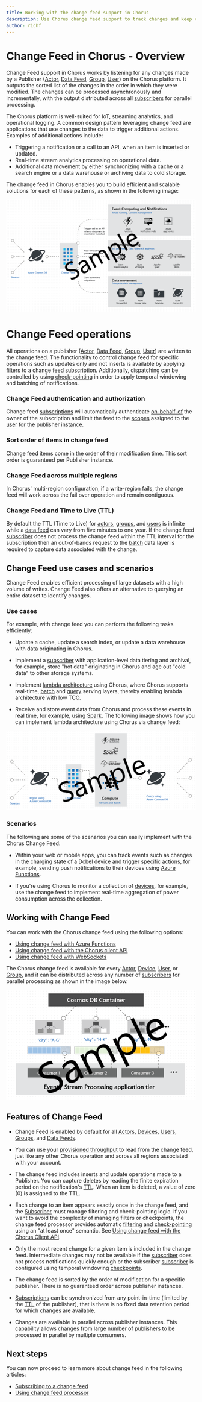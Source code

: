 ```yaml
---
title: Working with the change feed support in Chorus 
description: Use Chorus change feed support to track changes and keep caches and analytic systems up-to-date 
author: richf
---
```

# Change Feed in Chorus - Overview

Change Feed support in Chorus works by listening for any changes made by a Publisher ([Actor](actor.md), [Data Feed](actor-data-feed.md), [Group](group.md), [User](user.md)) on the Chorus platform. It outputs the sorted list of the changes in the order in which they were modified. The changes can be processed asynchronously and incrementally, with the output distributed across all [subscribers](subscriber.md) for parallel processing. 

The Chorus platform is well-suited for IoT, streaming analytics, and operational logging. A common design pattern leveraging change feed are applications that use changes to the data to trigger additional actions. Examples of additional actions include:

* Triggering a notification or a call to an API, when an item is inserted or updated.
* Real-time stream analytics processing on operational data.
* Additional data movement by either synchronizing with a cache or a search engine or a data warehouse or archiving data to cold storage.

The change feed in Chorus enables you to build efficient and scalable solutions for each of these patterns, as shown in the following image:

![Using Chorus change feed to power real-time analytics and event-driven computing scenarios](./media/change-feed/changefeedoverview.png)


# Change Feed operations

All operations on a publisher ([Actor](actor.md), [Data Feed](actor-data-feed.md), [Group](group.md), [User](user.md)) are written to the change feed. The functionality to control change feed for specific operations such as updates only and not inserts is available by applying [filters](change-feed-filter.md) to a change feed [subscription](change-feed-subscription.md). Additionally, dispatching can be controlled by using [check-pointing](change-feed-checkpoint.md) in order to apply temporal windowing and batching of notifications.

### Change Feed authentication and authorization

Change feed [subscriptions](change-feed-subscription.md) will automatically authenticate [on-behalf-of](../authentication/authentication-on-behalf-of.md) the owner of the subscription and limit the feed to the [scopes](../authorization/authorization-scopes.md) assigned to the [user](user.md) for the publisher instance.

### Sort order of items in change feed

Change feed items come in the order of their modification time. This sort order is guaranteed per Publisher instance.

### Change Feed across multiple regions

In Chorus' multi-region configuration, if a write-region fails, the change feed will work across the fail over operation and  remain contiguous.

### Change Feed and Time to Live (TTL)

By default the TTL (Time to Live) for [actors](actor.md), [groups](group.md), and [users](user.md) is infinite while a [data feed](actor-data-feed.md) can vary from five minutes to one year. If the change feed [subscriber](subscriber.md) does not process the change feed within the TTL interval for the subscription then an out-of-bands request to the [batch](batch.md) data layer is required to capture data associated with the change.  

## Change Feed use cases and scenarios

Change Feed enables efficient processing of large datasets with a high volume of writes. Change Feed also offers an alternative to querying an entire dataset to identify changes.

### Use cases

For example, with change feed you can perform the following tasks efficiently:

* Update a cache, update a search index, or update a data warehouse with data originating in Chorus.

* Implement a [subscriber](subscriber.md) with application-level data tiering and archival, for example, store "hot data" originating in Chorus and age out "cold data" to other storage systems.


* Implement [lambda architecture](https://blogs.technet.microsoft.com/msuspartner/2016/01/27/azure-partner-community-big-data-advanced-analytics-and-lambda-architecture/) using Chorus, where Chorus supports real-time, [batch](batch.md) and [query](query.md) serving layers, thereby enabling lambda architecture with low TCO.

* Receive and store event data from Chorus and process these events in real time, for example, using [Spark](apache-spark.md).  The following image shows how you can implement lambda architecture using Chorus via change feed:

![Chorus-based lambda pipeline for ingestion and query](./media/change-feed/lambda.png)

### Scenarios

The following are some of the scenarios you can easily implement with the Chorus Change Feed:

* Within your web or mobile apps, you can track events such as changes in the charging state of a Dcbel device and trigger specific actions, for example, sending push notifications to their devices using [Azure Functions](change-feed-functions.md).

* If you're using Chorus to monitor a collection of [devices](device.md), for example, use the change feed to implement real-time aggregation of power consumption across the collection.


## Working with Change Feed

You can work with the Chorus change feed using the following options:

* [Using change feed with Azure Functions](change-feed-functions.md)
* [Using change feed with the Chorus client API](change-feed-processor.md) 
* [Using change feed with WebSockets](change-feed-websockets.md) 

The Chorus change feed is available for every [Actor](actor.md), [Device](device.md), [User](user.md), or [Group](group.md), and it can be distributed across any number of [subscribers](change-feed-subscriber.md) for parallel processing as shown in the image below.

![Distributed processing of Chorus' change feed](./media/change-feed/changefeedvisual.png)

## Features of Change Feed

* Change Feed is enabled by default for all [Actors](actor.md), [Devices](device.md), [Users](user.md), [Groups](group.md), and [Data Feeds](actor-data-feed.md).

* You can use your [provisioned throughput](request-units.md) to read from the change feed, just like any other Chorus operation and across all regions associated with your account.

* The change feed includes inserts and update operations made to a Publisher. You can capture deletes by reading the finite expiration period on the notification's [TTL](time-to-live.md). When an item is deleted, a value of zero (0) is assigned to the TTL. 

* Each change to an item appears exactly once in the change feed, and the [Subscriber](change-feed-subscriber.md) must manage filtering and check-pointing logic. If you want to avoid the complexity of managing filters or checkpoints, the change feed processor provides automatic [filtering](change-feed-filter.md) and [check-pointing](change-feed-checkpoint.md) using an "at least once" semantic. See [Using change feed with the Chorus Client API](change-feed-processor.md).

* Only the most recent change for a given item is included in the change feed. Intermediate changes may not be available if the [subscriber](change-feed-subscriber.md) does not process notifications quickly enough or the subscriber [subscriber](change-feed-subscriber.md) is configured using temporal windowing [checkpoints](change-feed-checkpoint.md).

* The change feed is sorted by the order of modification for a specific publisher. There is no guaranteed order across publisher instances.

* [Subscriptions](change-feed-subscriber.md) can be synchronized from any point-in-time (limited by the [TTL](time-to-live.md) of the publisher), that is there is no fixed data retention period for which changes are available.

* Changes are available in parallel across publisher instances. This capability allows changes from large number of publishers to be processed in parallel by multiple consumers. 

## Next steps

You can now proceed to learn more about change feed in the following articles:

* [Subscribing to a change feed](change-feed-subscriber.md)
* [Using change feed processor](change-feed-processor.md)

